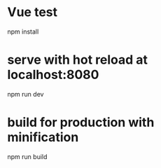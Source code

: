 # Vue test
npm install

# serve with hot reload at localhost:8080
npm run dev

# build for production with minification
npm run build
